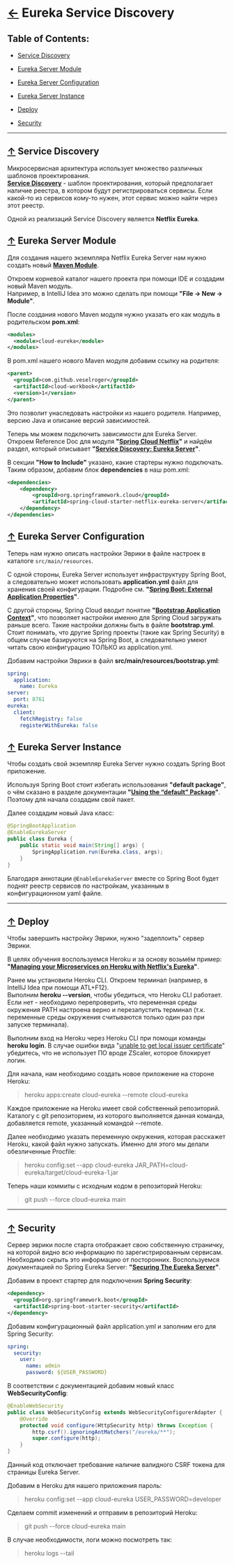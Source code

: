 # [←](../README.md) <a id="home"></a> Eureka Service Discovery

## Table of Contents:
- [Service Discovery](#discovery)
- [Eureka Server Module](#module)
- [Eureka Server Configuration](#configuration)
- [Eureka Server Instance](#instance)

- [Deploy](#deploy)
- [Security](#security)
--------

## [↑](#home) <a id="discovery"></a> Service Discovery
Микросервисная архитектура использует множество различных шаблонов проектирования.\
**[Service Discovery](https://microservices.io/patterns/service-registry.html)** - шаблон проектирования, который предполагает наличие реестра, в котором будут регистрироваться сервисы. Если какой-то из сервисов кому-то нужен, этот сервис можно найти через этот реестр.

Одной из реализаций Service Discovery является **Netflix Eureka**.


## [↑](#home) <a id="module"></a> Eureka Server Module
Для создания нашего экземпляра Netflix Eureka Server нам нужно создать новый **[Maven Module](https://books.sonatype.com/mvnex-book/reference/multimodule-sect-intro.html)**.

Откроем корневой каталог нашего проекта при помощи IDE и создадим новый Maven модуль.\
Например, в IntelliJ Idea это можно сделать при помощи **"File → New → Module"**.

После создания нового Maven модуля нужно указать его как модуль в родительском **pom.xml**:
```xml
<modules>
  <module>cloud-eureka</module>
</modules>
```

В pom.xml нашего нового Maven модуля добавим ссылку на родителя:
```xml
<parent>
  <groupId>com.github.veselroger</groupId>
  <artifactId>cloud-workbook</artifactId>
  <version>1</version>
</parent>
```
Это позволит унаследовать настройки из нашего родителя. Например, версию Java и описание версий зависимостей.

Теперь мы можем подключить зависимости для Eureka Server.\
Откроем Reference Doc для модуля **"[Spring Cloud Netflix](https://spring.io/projects/spring-cloud-netflix)"** и найдём раздел, который описывает **"[Service Discovery: Eureka Server](https://docs.spring.io/spring-cloud-netflix/docs/current/reference/html/#spring-cloud-eureka-server)"**.

В секции **"How to Include"** указано, какие стартеры нужно подключать.\
Таким образом, добавим блок **dependencies** в наш pom.xml:
```xml
<dependencies>
    <dependency>
        <groupId>org.springframework.cloud</groupId>
        <artifactId>spring-cloud-starter-netflix-eureka-server</artifactId>
    </dependency>
</dependencies>
```

## [↑](#home) <a id="configuration"></a> Eureka Server Configuration
Теперь нам нужно описать настройки Эврики в файле настроек в каталоге ``src/main/resources``.

С одной стороны, Eureka Server использует инфраструктуру Spring Boot, а следовательно может использовать **application.yml** файл для хранения своей конфигурации. Подробне см. **"[Spring Boot: External Application Properties](https://docs.spring.io/spring-boot/docs/current/reference/html/features.html#features.external-config.files)"**.

С другой стороны, Spring Cloud вводит понятие **"[Bootstrap Application Context](https://docs.spring.io/spring-cloud/docs/current/reference/htmlsingle/#spring-cloud-context-application-context-services)"**, что позволяет настройки именно для Spring Cloud загружать раньше всего. Такие настройки должны быть в файле **bootstrap.yml**. Стоит понимать, что другие Spring проекты (такие как Spring Security) в общем случае базируются на Spring Boot, а следовательно умеют читать свою конфигурацию ТОЛЬКО из application.yml.

Добавим настройки Эврики в файл **src/main/resources/bootstrap.yml**:
```yaml
spring:
  application:
    name: Eureka
server:
  port: 8761
eureka:
  client:
    fetchRegistry: false
    registerWithEureka: false
```

## [↑](#home) <a id="instance"></a> Eureka Server Instance
Чтобы создать свой экземпляр Eureka Server нужно создать Spring Boot приложение.

Используя Spring Boot стоит избегать использования **"default package"**, о чём сказано в разделе документации **"[Using the “default” Package](https://docs.spring.io/spring-boot/docs/current/reference/html/using.html#using.structuring-your-code.using-the-default-package)"**. Поэтому для начала создадим свой пакет.

Далее создадим новый Java класс:
```java
@SpringBootApplication
@EnableEurekaServer
public class Eureka {
    public static void main(String[] args) {
        SpringApplication.run(Eureka.class, args);
    }
}
```
Благодаря аннотации ``@EnableEurekaServer`` вместе со Spring Boot будет поднят реестр сервисов по настройкам, указанным в конфигурационном yaml файле.

--------

## [↑](#home) <a id="deploy"></a> Deploy
Чтобы завершить настройку Эврики, нужно "задеплоить" сервер Эврики.

В целях обучения воспользуемся Heroku и за основу возьмём пример: **"[Managing your Microservices on Heroku with Netflix's Eureka](https://blog.heroku.com/managing_your_microservices_on_heroku_with_netflix_s_eureka)"**.

Ранее мы установили Heroku CLI. Откроем терминал (например, в IntelliJ Idea при помощи ATL+F12).\
Выполним **heroku --version**, чтобы убедиться, что Heroku CLI работает. Если нет - необходимо перепроверить, что переменная среды окружения PATH настроена верно и перезапустить терминал (т.к. переменные среды окружения считываются только один раз при запуске терминала).

Выполним вход на Heroku через Heroku CLI при помощи команды **heroku login**. В случае ошибки вида "[unable to get local issuer certificate](https://devcenter.heroku.com/articles/using-the-cli)" убедитесь, что не использует ПО вроде ZScaler, которое блокирует логин.

Для начала, нам необходимо создать новое приложение на стороне Heroku:
> heroku apps:create cloud-eureka --remote cloud-eureka

Каждое приложение на Heroku имеет свой собственный репозиторий. Каталогу с git репозиторием, из которого выполняется данная команда, добавляется remote, указанный командой --remote.

Далее необходимо указать переменную окружения, которая расскажет Heroku, какой файл нужно запускать. Именно для этого мы делали обезличенные Procfile:
> heroku config:set --app cloud-eureka JAR_PATH=cloud-eureka/target/cloud-eureka-1.jar

Теперь наши коммиты с исходным кодом в репозиторий Heroku: 
> git push --force cloud-eureka main

--------

## [↑](#home) <a id="security"></a> Security
Сервер эврики после старта отображает свою собственную страничку, на которой видно всю информацию по зарегистрированным сервисам. Необходимо скрыть это информацию от посторонних. Воспользуемся документацией по Spring Eureka Server: **"[Securing The Eureka Server](https://docs.spring.io/spring-cloud-netflix/docs/3.0.3/reference/html/#securing-the-eureka-server)"**.

Добавим в проект стартер для подключения **Spring Security**:
```xml
<dependency>
  <groupId>org.springframework.boot</groupId>
  <artifactId>spring-boot-starter-security</artifactId>
</dependency>
```

Добавим конфигурационный файл application.yml и заполним его для Spring Security:
```yaml
spring:
  security:
    user:
      name: admin
      password: ${USER_PASSWORD}
```

В соответствии с документацией добавим новый класс **WebSecurityConfig**:
```java
@EnableWebSecurity
public class WebSecurityConfig extends WebSecurityConfigurerAdapter {
    @Override
    protected void configure(HttpSecurity http) throws Exception {
        http.csrf().ignoringAntMatchers("/eureka/**");
        super.configure(http);
    }
}
```
Данный код отключает требование наличие валидного CSRF токена для страницы Eureka Server.

Добавим в Heroku для нашего приложения пароль: 
> heroku config:set --app cloud-eureka USER_PASSWORD=developer

Сделаем commit изменений и отправим в репозиторий Heroku: 
> git push --force cloud-eureka main

В случае необходимости, логи можно посмотреть так:
> heroku logs --tail